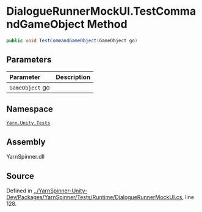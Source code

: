 # DialogueRunnerMockUI.TestCommandGameObject Method


```csharp
public void TestCommandGameObject(GameObject go)
```

## Parameters
|Parameter|Description|
|:---|:---|
|`GameObject` go||


## Namespace
[`Yarn.Unity.Tests`](/api/csharp/yarn.unity.tests/README.md)

## Assembly
YarnSpinner.dll

## Source
Defined in [../YarnSpinner-Unity-Dev/Packages/YarnSpinner/Tests/Runtime/DialogueRunnerMockUI.cs](https://github.com/YarnSpinnerTool/YarnSpinner-Unity//blob/develop/Tests/Runtime/DialogueRunnerMockUI.cs#L128), line 128.
